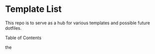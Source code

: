 # Template List

This repo is to serve as a hub for various templates and possible future
dotfiles.

Table of Contents



the
